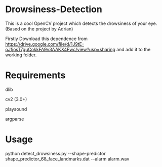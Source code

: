 # Drowsiness-Detection
This is a cool OpenCV project which detects the drowsiness of your eye. (Based on the project by Adrian)


Firstly Download this dependence from https://drive.google.com/file/d/1J9tE-oJfjosT7guCokkFA9v3AAKX4Fwc/view?usp=sharing and add it to the working folder.

# Requirements


dlib


cv2 (3.0+)


playsound


argparse

# Usage

python detect_drowsiness.py --shape-predictor shape_predictor_68_face_landmarks.dat --alarm alarm.wav
